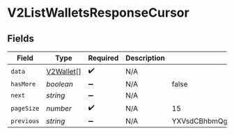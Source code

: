 # V2ListWalletsResponseCursor


## Fields

| Field                                         | Type                                          | Required                                      | Description                                   | Example                                       |
| --------------------------------------------- | --------------------------------------------- | --------------------------------------------- | --------------------------------------------- | --------------------------------------------- |
| `data`                                        | [V2Wallet](../../models/shared/v2wallet.md)[] | :heavy_check_mark:                            | N/A                                           |                                               |
| `hasMore`                                     | *boolean*                                     | :heavy_minus_sign:                            | N/A                                           | false                                         |
| `next`                                        | *string*                                      | :heavy_minus_sign:                            | N/A                                           |                                               |
| `pageSize`                                    | *number*                                      | :heavy_check_mark:                            | N/A                                           | 15                                            |
| `previous`                                    | *string*                                      | :heavy_minus_sign:                            | N/A                                           | YXVsdCBhbmQgYSBtYXhpbXVtIG1heF9yZXN1bHRzLol=  |